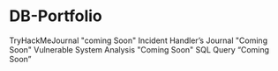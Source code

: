 # DB-Portfolio
TryHackMeJournal "coming Soon"
Incident Handler’s Journal "Coming Soon"
Vulnerable System Analysis "Coming Soon"
SQL Query “Coming Soon”
